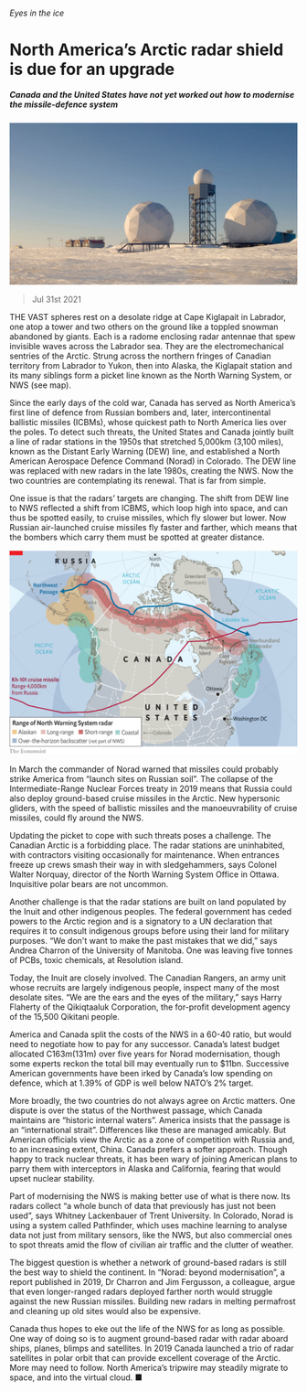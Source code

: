 ###### Eyes in the ice

# North America’s Arctic radar shield is due for an upgrade 

##### Canada and the United States have not yet worked out how to modernise the missile-defence system 

![image](images/20210731_AMP501.jpg) 

> Jul 31st 2021 

THE VAST spheres rest on a desolate ridge at Cape Kiglapait in Labrador, one atop a tower and two others on the ground like a toppled snowman abandoned by giants. Each is a radome enclosing radar antennae that spew invisible waves across the Labrador sea. They are the electromechanical sentries of the Arctic. Strung across the northern fringes of Canadian territory from Labrador to Yukon, then into Alaska, the Kiglapait station and its many siblings form a picket line known as the North Warning System, or NWS (see map).

Since the early days of the cold war, Canada has served as North America’s first line of defence from Russian bombers and, later, intercontinental ballistic missiles (ICBMs), whose quickest path to North America lies over the poles. To detect such threats, the United States and Canada jointly built a line of radar stations in the 1950s that stretched 5,000km (3,100 miles), known as the Distant Early Warning (DEW) line, and established a North American Aerospace Defence Command (Norad) in Colorado. The DEW line was replaced with new radars in the late 1980s, creating the NWS. Now the two countries are contemplating its renewal. That is far from simple.


One issue is that the radars’ targets are changing. The shift from DEW line to NWS reflected a shift from ICBMS, which loop high into space, and can thus be spotted easily, to cruise missiles, which fly slower but lower. Now Russian air-launched cruise missiles fly faster and farther, which means that the bombers which carry them must be spotted at greater distance.

![image](images/20210731_AMM955.png) 


In March the commander of Norad warned that missiles could probably strike America from “launch sites on Russian soil”. The collapse of the Intermediate-Range Nuclear Forces treaty in 2019 means that Russia could also deploy ground-based cruise missiles in the Arctic. New hypersonic gliders, with the speed of ballistic missiles and the manoeuvrability of cruise missiles, could fly around the NWS.

Updating the picket to cope with such threats poses a challenge. The Canadian Arctic is a forbidding place. The radar stations are uninhabited, with contractors visiting occasionally for maintenance. When entrances freeze up crews smash their way in with sledgehammers, says Colonel Walter Norquay, director of the North Warning System Office in Ottawa. Inquisitive polar bears are not uncommon.

Another challenge is that the radar stations are built on land populated by the Inuit and other indigenous peoples. The federal government has ceded powers to the Arctic region and is a signatory to a UN declaration that requires it to consult indigenous groups before using their land for military purposes. “We don't want to make the past mistakes that we did,” says Andrea Charron of the University of Manitoba. One was leaving five tonnes of PCBs, toxic chemicals, at Resolution island.

Today, the Inuit are closely involved. The Canadian Rangers, an army unit whose recruits are largely indigenous people, inspect many of the most desolate sites. “We are the ears and the eyes of the military,” says Harry Flaherty of the Qikiqtaaluk Corporation, the for-profit development agency of the 15,500 Qikitani people.

America and Canada split the costs of the NWS in a 60-40 ratio, but would need to negotiate how to pay for any successor. Canada’s latest budget allocated C$163m ($131m) over five years for Norad modernisation, though some experts reckon the total bill may eventually run to $11bn. Successive American governments have been irked by Canada’s low spending on defence, which at 1.39% of GDP is well below NATO’s 2% target.

More broadly, the two countries do not always agree on Arctic matters. One dispute is over the status of the Northwest passage, which Canada maintains are “historic internal waters”. America insists that the passage is an “international strait”. Differences like these are managed amicably. But American officials view the Arctic as a zone of competition with Russia and, to an increasing extent, China. Canada prefers a softer approach. Though happy to track nuclear threats, it has been wary of joining American plans to parry them with interceptors in Alaska and California, fearing that would upset nuclear stability.

Part of modernising the NWS is making better use of what is there now. Its radars collect “a whole bunch of data that previously has just not been used”, says Whitney Lackenbauer of Trent University. In Colorado, Norad is using a system called Pathfinder, which uses machine learning to analyse data not just from military sensors, like the NWS, but also commercial ones to spot threats amid the flow of civilian air traffic and the clutter of weather.

The biggest question is whether a network of ground-based radars is still the best way to shield the continent. In “Norad: beyond modernisation”, a report published in 2019, Dr Charron and Jim Fergusson, a colleague, argue that even longer-ranged radars deployed farther north would struggle against the new Russian missiles. Building new radars in melting permafrost and cleaning up old sites would also be expensive.

Canada thus hopes to eke out the life of the NWS for as long as possible. One way of doing so is to augment ground-based radar with radar aboard ships, planes, blimps and satellites. In 2019 Canada launched a trio of radar satellites in polar orbit that can provide excellent coverage of the Arctic. More may need to follow. North America’s tripwire may steadily migrate to space, and into the virtual cloud. ■

